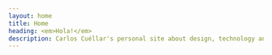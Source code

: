 ```yaml
---
layout: home
title: Home
heading: <em>Hola!</em>
description: Carlos Cuéllar's personal site about design, technology and music.
---
```


